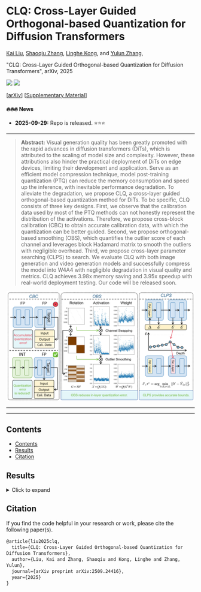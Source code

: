 # CLQ: Cross-Layer Guided Orthogonal-based Quantization for Diffusion Transformers

[Kai Liu](https://kai-liu.cn/), [Shaoqiu Zhang](https://qiushao-e.github.io/), [Linghe Kong](https://www.cs.sjtu.edu.cn/~linghe.kong/), and [Yulun Zhang](http://yulunzhang.com/),

"CLQ: Cross-Layer Guided Orthogonal-based Quantization for Diffusion Transformers", arXiv, 2025

<div>
  <a href="https://github.com/Kai-Liu001/CLQ" target="_blank" style="text-decoration: none;">
    <img src="https://visitor-badge.laobi.icu/badge?page_id=Kai-Liu001/CLQ">
  </a>
  <a href="https://github.com/Kai-Liu001/CLQ/stargazers" target="_blank" style="text-decoration: none;">
    <img src="https://img.shields.io/github/stars/Kai-Liu001/CLQ?style=social">
  </a>
</div>

[[arXiv](https://arxiv.org/abs/2509.24416)] [[Supplementary Material](https://github.com/Kai-Liu001/CLQ/releases/tag/Supp)]


#### 🔥🔥🔥 News
- **2025-09-29:** Repo is released. ⭐️⭐️⭐️


---

> **Abstract:** Visual generation quality has been greatly promoted with the rapid advances in diffusion transformers (DiTs), which is attributed to the scaling of model size and complexity. However, these attributions also hinder the practical deployment of DiTs on edge devices, limiting their development and application. Serve as an efficient model compression technique, model post-training quantization (PTQ) can reduce the memory consumption and speed up the inference, with inevitable performance degradation. To alleviate the degradation, we propose CLQ, a cross-layer guided orthogonal-based quantization method for DiTs. To be specific, CLQ consists of three key designs. First, we observe that the calibration data used by most of the PTQ methods can not honestly represent the distribution of the activations.  Therefore, we propose cross-block calibration (CBC) to obtain accurate calibration data, with which the quantization can be better guided. Second, we propose orthogonal-based smoothing (OBS), which quantifies the outlier score of each channel and leverages block Hadamard matrix to smooth the outliers with negligible overhead. Third, we propose cross-layer parameter searching (CLPS) to search. We evaluate CLQ with both image generation and video generation models and successfully compress the model into W4A4 with negligible degradation in visual quality and metrics. CLQ achieves 3.98x memory saving and 3.95x speedup with real-world deployment testing. Our code will be released soon.

![](figs/method.png)


---

---


## <a name="contents"></a> Contents

- [Contents](#contents)
- [Results](#results)
- [Citation](#citation)



## <a name="results"></a> Results


<details>
<summary>Click to expand</summary>

- quantitative comparisons in Table 3 (main paper)

<p align="center">
  <img width="900" src="figs/exp-comp.png">
</p>

- visual comparison in Figure 1 (main paper)

<p align="center">
  <img width="900" src="figs/visual-comp1.png">
</p>

- visual comparison in Figure 5 (main paper)

<p align="center">
  <img width="900" src="figs/visual-comp2.png">
</p>

- visual comparison in Figure 2 (supplemental material)

<p align="center">
  <img width="900" src="figs/visual-comp3.png">
</p>

- visual comparison in Figure 3 (supplemental material)

<p align="center">
  <img width="900" src="figs/visual-comp4.png">
</p>

- visual comparison in Figure 4 (supplemental material)

<p align="center">
  <img width="900" src="figs/visual-comp5.png">
</p>

- visual comparison in Figure 5 (supplemental material)

<p align="center">
  <img width="900" src="figs/visual-comp6.png">
</p>

</details>

## <a name="citation"></a> Citation
If you find the code helpful in your research or work, please cite the following paper(s).

```
@article{liu2025clq,
  title={CLQ: Cross-Layer Guided Orthogonal-based Quantization for Diffusion Transformers},
  author={Liu, Kai and Zhang, Shaoqiu and Kong, Linghe and Zhang, Yulun},
  journal={arXiv preprint arXiv:2509.24416},
  year={2025}
}
```